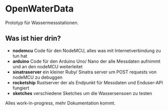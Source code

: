 # OpenWaterData

Prototyp für Wassermessstationen.

## Was ist hier drin?

- **nodemcu** Code für den NodeMCU, alles was mit Internetverbindung zu tun hat
- **arduino** Code für den Arduino Uno/ Nano der alle Messdaten aufnimmt und an den nodeMCU weiterleitet
- **sinatraserver** ein kleiner Ruby/ Sinatra server um POST requests von nodeMCU zu debuggen
- **rocketship** Rustserver der als Endpunkt für Messdaten und Enduser-API fungiert
- **sketches** verschiedene Sketches um die Wassersensoen zu testen

Alles work-in-progress, mehr Dokumentation kommt.
